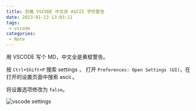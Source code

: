 ```yaml
---
title: 忽略 VSCODE 中文非 ASCII 字符警告
date: 2023-01-13 13:03:11
tags:
 - vscode
categories:
 - Note
---
```


用 VSCODE 写个 MD，中文全是黄框警告。   

按 `Ctrl+Shift+P` 搜索 settings ， 打开  `Preferences: Open Settings (UI)`，在打开的设置页面中搜索 ascii 。  

将设置选项修改为 `false`。  

![vscode settings](https://m.nep.me/blog/post/vscode-ascii-settings.png)  



